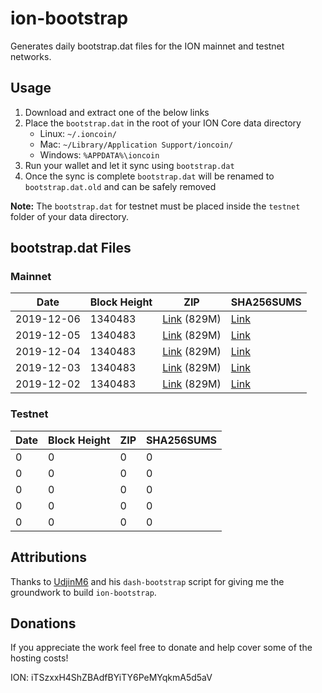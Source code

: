 # ion-bootstrap

Generates daily bootstrap.dat files for the ION mainnet and testnet networks.

## Usage

1. Download and extract one of the below links
2. Place the `bootstrap.dat` in the root of your ION Core data directory
    - Linux: `~/.ioncoin/`
    - Mac: `~/Library/Application Support/ioncoin/`
    - Windows: `%APPDATA%\ioncoin`
3. Run your wallet and let it sync using `bootstrap.dat`
4. Once the sync is complete `bootstrap.dat` will be renamed to `bootstrap.dat.old` and can be safely removed

**Note:** The `bootstrap.dat` for testnet must be placed inside the `testnet` folder of your data directory.

## bootstrap.dat Files

### Mainnet

|    Date    | Block Height | ZIP | SHA256SUMS |
| ---------- | ------------ | --- | ---------- |
| 2019-12-06 | 1340483 | [Link](https://s3-ap-southeast-2.amazonaws.com/ion-bootstrap/mainnet/2019-12-06/bootstrap.dat.zip) (829M) | [Link](https://s3-ap-southeast-2.amazonaws.com/ion-bootstrap/mainnet/2019-12-06/SHA256SUMS) |
| 2019-12-05 | 1340483 | [Link](https://s3-ap-southeast-2.amazonaws.com/ion-bootstrap/mainnet/2019-12-05/bootstrap.dat.zip) (829M) | [Link](https://s3-ap-southeast-2.amazonaws.com/ion-bootstrap/mainnet/2019-12-05/SHA256SUMS) |
| 2019-12-04 | 1340483 | [Link](https://s3-ap-southeast-2.amazonaws.com/ion-bootstrap/mainnet/2019-12-04/bootstrap.dat.zip) (829M) | [Link](https://s3-ap-southeast-2.amazonaws.com/ion-bootstrap/mainnet/2019-12-04/SHA256SUMS) |
| 2019-12-03 | 1340483 | [Link](https://s3-ap-southeast-2.amazonaws.com/ion-bootstrap/mainnet/2019-12-03/bootstrap.dat.zip) (829M) | [Link](https://s3-ap-southeast-2.amazonaws.com/ion-bootstrap/mainnet/2019-12-03/SHA256SUMS) |
| 2019-12-02 | 1340483 | [Link](https://s3-ap-southeast-2.amazonaws.com/ion-bootstrap/mainnet/2019-12-02/bootstrap.dat.zip) (829M) | [Link](https://s3-ap-southeast-2.amazonaws.com/ion-bootstrap/mainnet/2019-12-02/SHA256SUMS) |

### Testnet

|    Date    | Block Height | ZIP | SHA256SUMS |
| ---------- | ------------ | --- | ---------- |
| 0 | 0 | 0 | 0 |
| 0 | 0 | 0 | 0 |
| 0 | 0 | 0 | 0 |
| 0 | 0 | 0 | 0 |
| 0 | 0 | 0 | 0 |

## Attributions

Thanks to [UdjinM6](https://github.com/UdjinM6) and his `dash-bootstrap` script
for giving me the groundwork to build `ion-bootstrap`.

## Donations

If you appreciate the work feel free to donate and help cover some of the
hosting costs!

ION: iTSzxxH4ShZBAdfBYiTY6PeMYqkmA5d5aV

